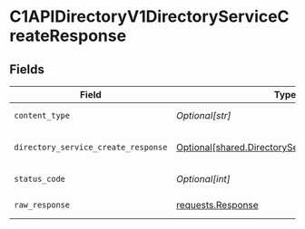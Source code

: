 # C1APIDirectoryV1DirectoryServiceCreateResponse


## Fields

| Field                                                                                                        | Type                                                                                                         | Required                                                                                                     | Description                                                                                                  |
| ------------------------------------------------------------------------------------------------------------ | ------------------------------------------------------------------------------------------------------------ | ------------------------------------------------------------------------------------------------------------ | ------------------------------------------------------------------------------------------------------------ |
| `content_type`                                                                                               | *Optional[str]*                                                                                              | :heavy_check_mark:                                                                                           | HTTP response content type for this operation                                                                |
| `directory_service_create_response`                                                                          | [Optional[shared.DirectoryServiceCreateResponse]](undefined/models/shared/directoryservicecreateresponse.md) | :heavy_minus_sign:                                                                                           | The DirectoryServiceCreateResponse message.                                                                  |
| `status_code`                                                                                                | *Optional[int]*                                                                                              | :heavy_check_mark:                                                                                           | HTTP response status code for this operation                                                                 |
| `raw_response`                                                                                               | [requests.Response](https://requests.readthedocs.io/en/latest/api/#requests.Response)                        | :heavy_minus_sign:                                                                                           | Raw HTTP response; suitable for custom response parsing                                                      |